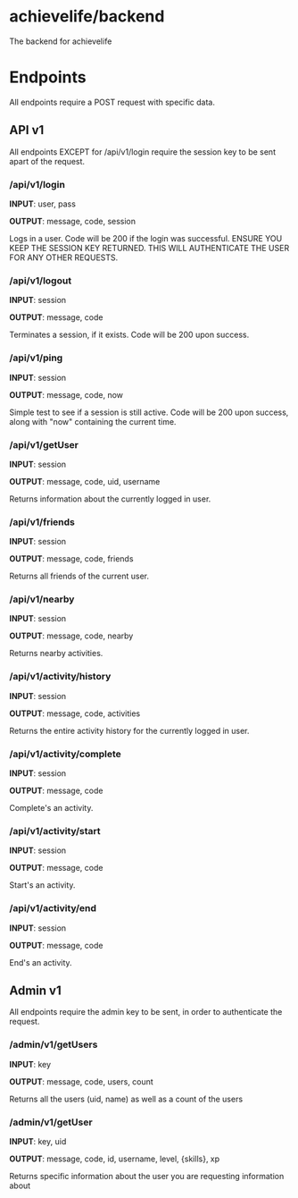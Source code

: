 # achievelife/backend
The backend for achievelife

# Endpoints
All endpoints require a POST request with specific data.

## API v1
All endpoints EXCEPT for /api/v1/login require the session key to be sent apart of the request.

### /api/v1/login
**INPUT**: user, pass

**OUTPUT**: message, code, session

Logs in a user.  Code will be 200 if the login was successful.  ENSURE YOU KEEP THE SESSION KEY RETURNED.  THIS WILL AUTHENTICATE THE USER FOR ANY OTHER REQUESTS.

### /api/v1/logout
**INPUT**: session

**OUTPUT**: message, code

Terminates a session, if it exists.  Code will be 200 upon success.

### /api/v1/ping
**INPUT**: session

**OUTPUT**: message, code, now

Simple test to see if a session is still active.  Code will be 200 upon success, along with "now" containing the current time.

### /api/v1/getUser
**INPUT**: session

**OUTPUT**: message, code, uid, username

Returns information about the currently logged in user.

### /api/v1/friends
**INPUT**: session

**OUTPUT**: message, code, friends

Returns all friends of the current user.

### /api/v1/nearby
**INPUT**: session

**OUTPUT**: message, code, nearby

Returns nearby activities.

### /api/v1/activity/history
**INPUT**: session

**OUTPUT**: message, code, activities

Returns the entire activity history for the currently logged in user.

### /api/v1/activity/complete
**INPUT**: session

**OUTPUT**: message, code

Complete's an activity.

### /api/v1/activity/start
**INPUT**: session

**OUTPUT**: message, code

Start's an activity.

### /api/v1/activity/end
**INPUT**: session

**OUTPUT**: message, code

End's an activity.

## Admin v1
All endpoints require the admin key to be sent, in order to authenticate the request.

### /admin/v1/getUsers
**INPUT**: key

**OUTPUT**: message, code, users, count

Returns all the users (uid, name) as well as a count of the users

### /admin/v1/getUser
**INPUT**: key, uid

**OUTPUT**: message, code, id, username, level, {skills}, xp

Returns specific information about the user you are requesting information about